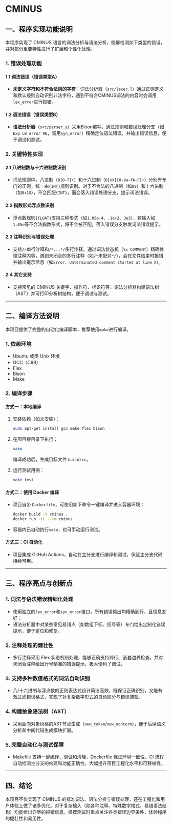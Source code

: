 # CMINUS

## 一、程序实现功能说明

本程序实现了 CMINUS 语言的词法分析与语法分析，能够检测如下类型的错误，并对部分重要特性进行了扩展和个性化处理。

### 1. 错误处理功能

#### 1.1 词法错误（错误类型A）
- **未定义字符和不符合法则的字符**：词法分析器（`src/lexer.l`）通过正则定义和默认规则自动识别非法字符，遇到不符合CMINUS词法的内容时会调用`lex_error`进行报错。

#### 1.2 语法错误（错误类型B）
- **语法分析器**（`src/parser.y`）采用Bison编写，通过规则和错误处理分支（如`Exp LB error RB`，调用`syn_error`）精确定位语法错误，并输出错误信息，便于调试和测试。

### 2. 关键特性实现

#### 2.1 八进制数与十六进制数识别
- 词法规则中，八进制（`0[0-7]+`）和十六进制（`0[xX][0-9a-fA-F]+`）分别有专门的正则，统一由`{INT}`规则识别。对于不合法的八进制（如`09`）和十六进制（如`0x1G`），不会匹配`{INT}`，而会落入错误处理分支，提示词法错误。

#### 2.2 指数形式浮点数识别
- 浮点数规则`{FLOAT}`支持三种形式（如`1.05e-4`、`.1e+2`、`3e3`），若输入如`1.05e`等不合法指数形式，将不会被匹配，落入错误分支触发词法错误提示。

#### 2.3 注释识别与错误处理
- 支持`//`单行注释和`/*...*/`多行注释，通过词法状态机（`%x COMMENT`）精确处理注释内容，遇到未闭合的多行注释（如`/*`未配对`*/`），会在文件结束时报错并输出提示信息（如`Error: Unterminated comment started at line X`）。

#### 2.4 其它支持
- 支持常见的 CMINUS 关键字、操作符、标识符等，语法分析器构建语法树（AST）并可打印分析树结构，便于调试与测试。

---

## 二、编译方法说明

本项目提供了完整的自动化编译脚本，推荐使用`make`进行编译。

### 1. 依赖环境

- Ubuntu 或类 Unix 环境
- GCC（C99）
- Flex
- Bison
- Make

### 2. 编译步骤

#### 方式一：本地编译
1. 安装依赖（如未安装）：
   ```sh
   sudo apt-get install gcc make flex bison
   ```
2. 在项目根目录下执行：
   ```sh
   make
   ```
   编译成功后，生成目标文件 `build/cc`。

3. 运行测试用例：
   ```sh
   make test
   ```

#### 方式二：使用 Docker 编译
- 项目自带 `Dockerfile`，可使用如下命令一键编译并进入容器环境：
  ```sh
  docker build -t cminus .
  docker run -it --rm cminus
  ```
- 容器内已自动执行`make`，也可手动运行测试。

#### 方式三：CI 自动化
- 项目集成 GitHub Actions，自动在主分支进行编译和测试，保证主分支代码持续可用。

---

## 三、程序亮点与创新点

### 1. 词法与语法错误精细化处理
- 使用独立的`lex_error`和`syn_error`接口，所有错误输出均精确到行，且信息友好；
- 语法分析器中对某些常见易错点（如数组下标、括号等）专门给出定制化错误提示，便于定位和修复。

### 2. 注释处理的健壮性
- 多行注释采用 Flex 状态机制处理，能够正确支持跨行、嵌套边界检查，并对未闭合注释给出行号精准的错误提示，极大便利了调试。

### 3. 支持多种数值格式的词法自动识别
- 八/十六进制与浮点数的正则表达式设计简洁高效，既保证正确识别，又能有效过滤错误格式，实现了对复杂数字形式的自动区分与错误捕获。

### 4. 构建抽象语法树（AST）
- 采用面向对象风格的AST节点生成（`new_token`/`new_nonterm`），便于后续语义分析和中间代码生成模块扩展。

### 5. 完整自动化与测试保障
- Makefile 支持一键编译、测试和清理，Dockerfile 保证环境一致性，CI 流程自动检测主分支的构建和功能正确性，大幅提升项目工程化水平和可移植性。

---

## 四、结论

本项目不仅实现了 CMINUS 的标准词法、语法分析与错误处理，还在工程化和用户体验上做了诸多优化。对于复杂输入（如各种注释、特殊数字格式、易错语法结构）均能给出详尽的报错信息。推荐测试时重点关注各类错误边界条件，体验程序的健壮性和易用性。

